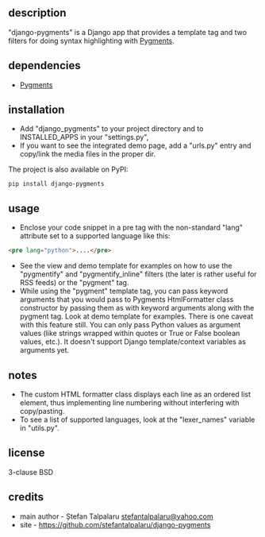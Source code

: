 ## description

"django-pygments" is a Django app that provides a template tag and two
filters for doing syntax highlighting with [Pygments][1].

## dependencies

- [Pygments][1]

## installation

- Add "django\_pygments" to your project directory and to INSTALLED\_APPS
  in your "settings.py",
- If you want to see the integrated demo page, add a "urls.py" entry and
  copy/link the media files in the proper dir.

The project is also available on PyPI:

`pip install django-pygments`

## usage

- Enclose your code snippet in a pre tag with the non-standard "lang"
  attribute set to a supported language like this:
```html
<pre lang="python">....</pre>
```
- See the view and demo template for examples on how to use the
  "pygmentify" and "pygmentify\_inline" filters (the later is rather
  useful for RSS feeds) or the "pygment" tag.
- While using the "pygment" template tag, you can pass keyword arguments
  that you would pass to Pygments HtmlFormatter class constructor by
  passing them as with keyword arguments along with the pygment tag. Look
  at demo template for examples. There is one caveat with this feature
  still. You can only pass Python values as argument values (like strings
  wrapped within quotes or True or False boolean values, etc.). It doesn't
  support Django template/context variables as arguments yet.

## notes

- The custom HTML formatter class displays each line as an ordered list
  element, thus implementing line numbering without interfering with
  copy/pasting.
- To see a list of supported languages, look at the "lexer\_names"
  variable in "utils.py".

## license

3-clause BSD

## credits

- main author - Ștefan Talpalaru <stefantalpalaru@yahoo.com>
- site - https://github.com/stefantalpalaru/django-pygments


[1]: http://pygments.org/

